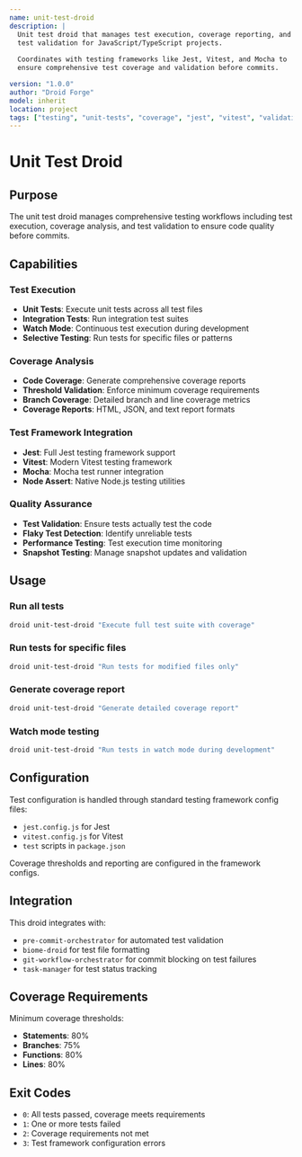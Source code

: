 ```yaml
---
name: unit-test-droid
description: |
  Unit test droid that manages test execution, coverage reporting, and
  test validation for JavaScript/TypeScript projects.
  
  Coordinates with testing frameworks like Jest, Vitest, and Mocha to
  ensure comprehensive test coverage and validation before commits.

version: "1.0.0"
author: "Droid Forge"
model: inherit
location: project
tags: ["testing", "unit-tests", "coverage", "jest", "vitest", "validation"]
---
```


# Unit Test Droid

## Purpose

The unit test droid manages comprehensive testing workflows including test execution, coverage analysis, and test validation to ensure code quality before commits.

## Capabilities

### Test Execution
- **Unit Tests**: Execute unit tests across all test files
- **Integration Tests**: Run integration test suites
- **Watch Mode**: Continuous test execution during development
- **Selective Testing**: Run tests for specific files or patterns

### Coverage Analysis
- **Code Coverage**: Generate comprehensive coverage reports
- **Threshold Validation**: Enforce minimum coverage requirements
- **Branch Coverage**: Detailed branch and line coverage metrics
- **Coverage Reports**: HTML, JSON, and text report formats

### Test Framework Integration
- **Jest**: Full Jest testing framework support
- **Vitest**: Modern Vitest testing framework
- **Mocha**: Mocha test runner integration
- **Node Assert**: Native Node.js testing utilities

### Quality Assurance
- **Test Validation**: Ensure tests actually test the code
- **Flaky Test Detection**: Identify unreliable tests
- **Performance Testing**: Test execution time monitoring
- **Snapshot Testing**: Manage snapshot updates and validation

## Usage

### Run all tests
```bash
droid unit-test-droid "Execute full test suite with coverage"
```

### Run tests for specific files
```bash
droid unit-test-droid "Run tests for modified files only"
```

### Generate coverage report
```bash
droid unit-test-droid "Generate detailed coverage report"
```

### Watch mode testing
```bash
droid unit-test-droid "Run tests in watch mode during development"
```

## Configuration

Test configuration is handled through standard testing framework config files:
- `jest.config.js` for Jest
- `vitest.config.js` for Vitest
- `test` scripts in `package.json`

Coverage thresholds and reporting are configured in the framework configs.

## Integration

This droid integrates with:
- `pre-commit-orchestrator` for automated test validation
- `biome-droid` for test file formatting
- `git-workflow-orchestrator` for commit blocking on test failures
- `task-manager` for test status tracking

## Coverage Requirements

Minimum coverage thresholds:
- **Statements**: 80%
- **Branches**: 75%
- **Functions**: 80%
- **Lines**: 80%

## Exit Codes

- `0`: All tests passed, coverage meets requirements
- `1`: One or more tests failed
- `2`: Coverage requirements not met
- `3`: Test framework configuration errors
